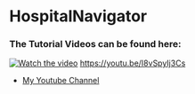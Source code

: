 # HospitalNavigator

### The Tutorial Videos can be found here:
[![Watch the video](https://img.youtube.com/vi/I8vSpyIj3Cs/maxresdefault.jpg)](https://youtu.be/I8vSpyIj3Cs)
https://youtu.be/I8vSpyIj3Cs
* [My Youtube Channel](https://www.youtube.com/channel/UCfOysZHGFeA0Kt8ejt8EptQ)
